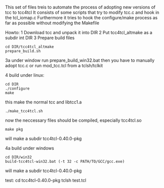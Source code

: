 This set of files treis to automate the process of adopting new versions of tcc to tcc4tcl
It consists of some scripts that try to modify tcc.c and hook in the tcl_iomap.c
Furthermore it tries to hook the configure/make process as far as possible without modifying the Makefile

Howto:
1 Download tcc and unpack it into DIR
2 Put tcc4tcl_altmake as a subdir int DIR
3	Prepare build files
 	
	cd DIR/tcc4tcl_altmake
	prepare_build.sh

3a under window run prepare_build_win32.bat
	then you have to manually adopt tcc.c
	or run mod_tcc.tcl from a tclsh/tclkit

4  build under linux:
	
	cd DIR
	./configure
	make

this make the normal tcc and libtcc1.a
	
	./make_tcc4tcl.sh

now the neccessary files should be compiled, especially tcc4tcl.so

	make pkg

will make a subdir tcc4tcl-0.40.0-pkg

4a build under windows
	
	cd DIR/win32
	build-tcc4tcl-win32.bat (-t 32 -c PATH/TO/GCC/gcc.exe)

will make a subdir tcc4tcl-0.40.0-pkg

test:
	cd tcc4tcl-0.40.0-pkg
	tclsh test.tcl



